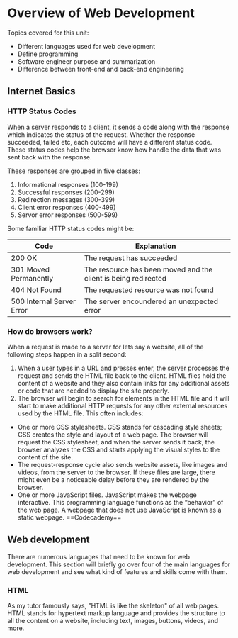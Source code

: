 # Overview of Web Development

Topics covered for this unit:
- Different languages used for web development
- Define programming
- Software engineer purpose and summarization
- Difference between front-end and back-end engineering

## Internet Basics

### HTTP Status Codes

When a server responds to a client, it sends a code along with the response which indicates the status of the request. Whether the response succeeded, failed etc, each outcome will have a different status code. These status codes help the browser know how handle the data that was sent back with the response. 

These responses are grouped in five classes:
1. Informational responses (100-199)
2. Successful responses (200-299)
3. Redirection messages (300-399)
4. Client error responses (400-499)
5. Servor error responses (500-599)

Some familiar HTTP status codes might be:

| Code    | Explanation |
| --------| -------     |
| 200 OK                      | The request has succeeded   |
| 301 Moved Permanently       | The resource has been moved and the client is being redirected     |
| 404 Not Found               | The requested resource was not found   |
| 500 Internal Server Error   | The server encoundered an unexpected error    |


### How do browsers work?
When a request is made to a server for lets say a website, all of the following steps happen in a split second:

1. When a user types in a URL and presses enter, the server processes the request and sends the HTML file back to the client. HTML files hold the content of a website and they also contain links for any additional assets or code that are needed to display the site properly.
2. The browser will begin to search for elements in the HTML file and it will start to make additional HTTP requests for any other external resources used by the HTML file. 
This often includes:

  - One or more CSS stylesheets. CSS stands for cascading style sheets; CSS creates the style and layout of a web page. The browser will request the CSS stylesheet, and when the server sends it back, the browser analyzes the CSS and starts applying the visual styles to the content of the site.
  - The request-response cycle also sends website assets, like images and videos, from the server to the browser. If these files are large, there might even be a noticeable delay before they are rendered by the browser.
  - One or more JavaScript files. JavaScript makes the webpage interactive. This programming language functions as the “behavior” of the web page. A webpage that does not use JavaScript is known as a static webpage.
                                                                                    ==Codecademy==


## Web development

There are numerous languages that need to be known for web development. This section will briefly go over four of the main languages for web development and see what kind of features and skills come with them.

### HTML

As my tutor famously says, "HTML is like the skeleton" of all web pages.
HTML stands for hypertext markup language and provides the structure to all the content on a website, including text, images, buttons, videos, and more.


